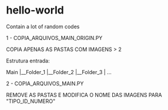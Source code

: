 # hello-world
Contain a lot of random codes

1 - 
COPIA_ARQUIVOS_MAIN_ORIGIN.PY

COPIA APENAS AS PASTAS COM IMAGENS > 2

Estrutura entrada:

Main
|__Folder_1
|__Folder_2
|__Folder_3
|
...

2 -
COPIA_ARQUIVOS_MAIN.PY

REMOVE AS PASTAS E MODIFICA O NOME DAS IMAGENS PARA "TIPO_ID_NUMERO"
